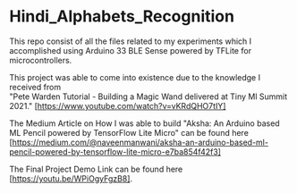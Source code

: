 # Hindi_Alphabets_Recognition
This repo consist of all the files related to my experiments which I accomplished using Arduino 33 BLE Sense powered by TFLite for microcontrollers.

This project was able to come into existence due to the knowledge I received from  
"Pete Warden Tutorial - Building a Magic Wand delivered at Tiny Ml Summit 2021." [https://www.youtube.com/watch?v=vKRdQHO7tIY]

The Medium Article on How I was able to build "Aksha: An Arduino based ML Pencil powered by TensorFlow Lite Micro" can be found here [https://medium.com/@naveenmanwani/aksha-an-arduino-based-ml-pencil-powered-by-tensorflow-lite-micro-e7ba854f42f3]

The Final Project Demo Link can be found here [https://youtu.be/WPiOgyFgzB8].
